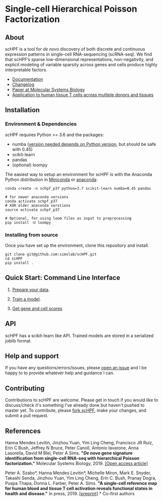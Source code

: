 # Single-cell Hierarchical Poisson Factorization

## About
scHPF is a tool for _de novo_ discovery of both discrete and continuous expression patterns in single-cell RNA\-sequencing (scRNA-seq). We find that scHPF’s sparse low-dimensional representations, non-negativity, and explicit modeling of variable sparsity across genes and cells produce highly interpretable factors.

- [Documentation](https://schpf.readthedocs.io/en/latest/)
- [Changelog](https://schpf.readthedocs.io/en/latest/changelog.html)
- [Paper at Molecular Systems Biology](https://doi.org/10.15252/msb.20188557)
- [Application to human tissue T cells across multiple donors and tissues](https://www.biorxiv.org/content/10.1101/555557v1) 

##  Installation
### Environment & Dependencies
scHPF requires Python >= 3.6 and the packages:
- numba ([version needed depends on Python version](https://schpf.readthedocs.io/en/latest/install.html#numba-compatibility), but should be safe with 0.45)
- scikit-learn
- pandas
- (optional) loompy

The easiest way to setup an environment for scHPF is with the Anaconda
Python distribution in [Miniconda](https://conda.io/miniconda.html) or
[anaconda](https://www.continuum.io/downloads):

```
conda create -n schpf_p37 python=3.7 scikit-learn numba=0.45 pandas

# for newer anaconda versions
conda activate schpf_p37
# XOR older anaconda verstions
source activate schpf_p37

# Optional, for using loom files as input to preprocessing
pip install -U loompy
```

### Installing from source
Once you have set up the environment, clone this repository and install.
```
git clone git@github.com:simslab/scHPF.git
cd scHPF
pip install .
```

## Quick Start: Command Line Interface

1. [Prepare your data](https://schpf.readthedocs.io/en/latest/prep-cli.html). 

2. [Train a model](https://schpf.readthedocs.io/en/latest/train-cli.html).

3. [Get gene and cell scores](https://schpf.readthedocs.io/en/latest/score-cli.html)


## API
scHPF has a scikit-learn like API. Trained models are stored in a serialized
joblib format.


## Help and support
If you have any questions/errors/issues, please [open an issue](https://github.com/simslab/scHPF/issues/new) 
and I be happy to to provide whatever help and guidance I can.


## Contributing
Contributions to scHPF are welcome. Please get in touch if you would like to
discuss/check it's something I've already done but haven't pushed to master yet.
To contribute, please [fork
scHPF](https://github.com/simslab/scHPF/issues#fork-destination-box), make your
changes, and submit a pull request.

##  References
Hanna Mendes Levitin, Jinzhou Yuan, Yim Ling Cheng, Francisco JR Ruiz, Erin C Bush, 
Jeffrey N Bruce, Peter Canoll, Antonio Iavarone, Anna Lasorella, David M Blei, Peter A Sims.
__"*De novo* gene signature identification from single‐cell RNA‐seq with hierarchical Poisson 
factorization."__ Molecular Systems Biology, 2019. [[Open access article]](http://msb.embopress.org/content/15/2/e8557.full.pdf)

Peter A. Szabo\*, Hanna Mendes Levitin\*, Michelle Miron, Mark E. Snyder, Takashi Senda, 
Jinzhou Yuan, Yim Ling Cheng, Erin C. Bush, Pranay Dogra, Puspa Thapa, Donna L. Farber, 
Peter A. Sims. __"A single-cell reference map for human blood and tissue T cell 
activation reveals functional states in health and disease."__ In press, 2019. 
[[preprint]](https://www.biorxiv.org/content/10.1101/555557v1)
\* Co-first authors

